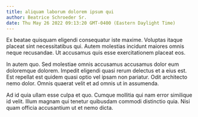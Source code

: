 ```yaml
---
title: aliquam laborum dolorem ipsum qui
author: Beatrice Schroeder Sr.
date: Thu May 26 2022 09:13:20 GMT-0400 (Eastern Daylight Time)
---
```

Ex beatae quisquam eligendi consequatur iste maxime. Voluptas itaque placeat sint necessitatibus qui. Autem molestias incidunt maiores omnis neque recusandae. Ut accusamus quis esse exercitationem placeat eos.

 In autem quo. Sed molestiae omnis accusamus accusamus dolor eum doloremque dolorem. Impedit eligendi quasi rerum delectus et a eius est. Est repellat est quidem quasi optio vel ipsam non pariatur. Odit architecto nemo dolor. Omnis quaerat velit et ad omnis ut in assumenda.

 Ad id quia ullam esse culpa et quo. Cumque mollitia qui nam error similique id velit. Illum magnam qui tenetur quibusdam commodi distinctio quia. Nisi quam officia accusantium ut et nemo dicta.